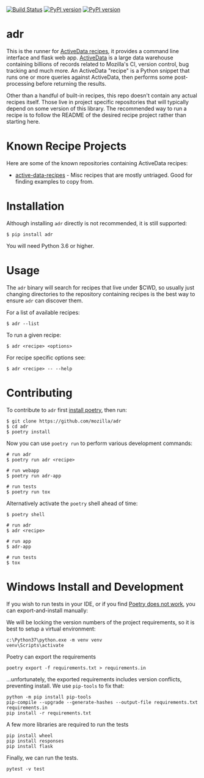 [![Build Status](https://travis-ci.org/mozilla/adr.svg?branch=master)](https://travis-ci.org/mozilla/adr)
[![PyPI version](https://badge.fury.io/py/adr.svg)](https://badge.fury.io/py/adr)
[![PyPI version](https://readthedocs.org/projects/active-data-recipes/badge/?version=latest)](https://active-data-recipes.readthedocs.io)

# adr

This is the runner for [ActiveData recipes][0], it provides a command line interface and flask web
app. [ActiveData][1] is a large data warehouse containing billions of records related to Mozilla's
CI, version control, bug tracking and much more. An ActiveData "recipe" is a Python snippet that
runs one or more queries against ActiveData, then performs some post-processing before returning the
results.

Other than a handful of built-in recipes, this repo doesn't contain any actual recipes itself. Those
live in project specific repositories that will typically depend on some version of this library.
The recommended way to run a recipe is to follow the README of the desired recipe project rather
than starting here.


# Known Recipe Projects

Here are some of the known repositories containing ActiveData recipes:

* [active-data-recipes][2] - Misc recipes that are mostly untriaged. Good for finding examples to
  copy from.


# Installation

Although installing `adr` directly is not recommended, it is still supported:

    $ pip install adr

You will need Python 3.6 or higher.


# Usage

The `adr` binary will search for recipes that live under $CWD, so usually just changing directories
to the repository containing recipes is the best way to ensure `adr` can discover them.

For a list of available recipes:

    $ adr --list

To run a given recipe:

    $ adr <recipe> <options>

For recipe specific options see:

    $ adr <recipe> -- --help


# Contributing

To contribute to `adr` first [install poetry][3], then run:

    $ git clone https://github.com/mozilla/adr
    $ cd adr
    $ poetry install

Now you can use `poetry run` to perform various development commands:

    # run adr
    $ poetry run adr <recipe>

    # run webapp
    $ poetry run adr-app

    # run tests
    $ poetry run tox

Alternatively activate the `poetry` shell ahead of time:

    $ poetry shell

    # run adr
    $ adr <recipe>

    # run app
    $ adr-app

    # run tests
    $ tox

# Windows Install and Development

If you wish to run tests in your IDE, or if you find [Poetry does not work](https://github.com/python-poetry/poetry/issues/2244), you can export-and-install manually:


We will be locking the version numbers of the project requirements, so it is best to setup a virtual environment:

    c:\Python37\python.exe -m venv venv
    venv\Scripts\activate

Poetry can export the requirements

    poetry export -f requirements.txt > requirements.in   

...unfortunately, the exported requirements includes version conflicts, preventing install.  We use `pip-tools` to fix that:   

    python -m pip install pip-tools
    pip-compile --upgrade --generate-hashes --output-file requirements.txt requirements.in
    pip install -r requirements.txt
    
A few more libraries are required to run the tests

    pip install wheel
    pip install responses
    pip install flask
    
Finally, we can run the tests.

    pytest -v test


[0]: https://active-data-recipes.readthedocs.io
[1]: https://github.com/mozilla/ActiveData
[2]: https://github.com/mozilla/active-data-recipes
[3]: https://poetry.eustace.io/docs/#installation
